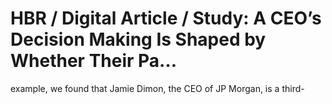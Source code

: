 # HBR / Digital Article / Study: A CEO’s Decision Making Is Shaped by Whether Their Pa…

example, we found that Jamie Dimon, the CEO of JP Morgan, is a third-